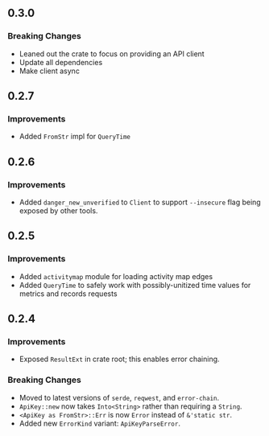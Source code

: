 ## 0.3.0

### Breaking Changes

- Leaned out the crate to focus on providing an API client
- Update all dependencies
- Make client async

## 0.2.7

### Improvements

- Added `FromStr` impl for `QueryTime`

## 0.2.6

### Improvements

- Added `danger_new_unverified` to `Client` to support `--insecure` flag being exposed by other tools.

## 0.2.5

### Improvements

- Added `activitymap` module for loading activity map edges
- Added `QueryTime` to safely work with possibly-unitized time values for metrics and records requests

## 0.2.4

### Improvements

- Exposed `ResultExt` in crate root; this enables error chaining.

### Breaking Changes

- Moved to latest versions of `serde`, `reqwest`, and `error-chain`.
- `ApiKey::new` now takes `Into<String>` rather than requiring a `String`.
- `<ApiKey as FromStr>::Err` is now `Error` instead of `&'static str`.
- Added new `ErrorKind` variant: `ApiKeyParseError`.
